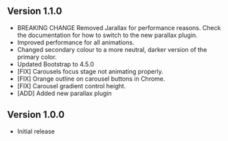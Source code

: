## Version 1.1.0

- BREAKING CHANGE Removed Jarallax for performance reasons. Check the documentation for how to switch to the new parallax plugin.
- Improved performance for all animations.
- Changed secondary colour to a more neutral, darker version of the primary color.
- Updated Bootstrap to 4.5.0
- [FIX] Carousels focus stage not animating properly.
- [FIX] Orange outline on carousel buttons in Chrome.
- [FIX] Carousel gradient control height.
- [ADD] Added new parallax plugin

## Version 1.0.0

- Initial release